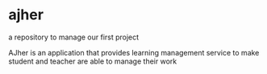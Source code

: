 # ajher
a repository to manage our first project

AJher is an application that provides learning management service to make student and teacher are able to manage their work
